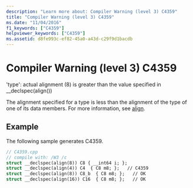 ```yaml
---
description: "Learn more about: Compiler Warning (level 3) C4359"
title: "Compiler Warning (level 3) C4359"
ms.date: "11/04/2016"
f1_keywords: ["C4359"]
helpviewer_keywords: ["C4359"]
ms.assetid: d8fe993c-ef82-45a0-a43d-c29f9d1bacdb
---
```

# Compiler Warning (level 3) C4359

'type': actual alignment (8) is greater than the value specified in __declspec(align())

The alignment specified for a type is less than the alignment of the type of one of its data members.  For more information, see [align](../../cpp/align-cpp.md).

## Example

The following sample generates C4359.

```cpp
// C4359.cpp
// compile with: /W3 /c
struct __declspec(align(8)) C8 { __int64 i; };
struct __declspec(align(4)) C4  { C8 m8; };   // C4359
struct __declspec(align(8)) C8_b  { C8 m8; };   // OK
struct __declspec(align(16)) C16  { C8 m8; };   // OK
```
